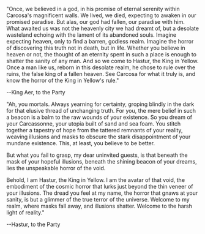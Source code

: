 "Once, we believed in a god, in his promise of eternal serenity within Carcosa's magnificent walls. We lived, we died, expecting to awaken in our promised paradise. But alas, our god had fallen, our paradise with him. What awaited us was not the heavenly city we had dreamt of, but a desolate wasteland echoing with the lament of its abandoned souls. Imagine expecting heaven, only to find a barren, godless realm. Imagine the horror of discovering this truth not in death, but in life. Whether you believe in heaven or not, the thought of an eternity spent in such a place is enough to shatter the sanity of any man. And so we come to Hastur, the King in Yellow. Once a man like us, reborn in this desolate realm, he chose to rule over the ruins, the false king of a fallen heaven. See Carcosa for what it truly is, and know the horror of the King in Yellow's rule."

--King Aer, to the Party

"Ah, you mortals. Always yearning for certainty, groping blindly in the dark for that elusive thread of unchanging truth. For you, the mere belief in such a beacon is a balm to the raw wounds of your existence.
So you dream of your Carcassonne, your utopia built of sand and sea foam. You stitch together a tapestry of hope from the tattered remnants of your reality, weaving illusions and masks to obscure the stark disappointment of your mundane existence. This, at least, you believe to be better.

But what you fail to grasp, my dear uninvited guests, is that beneath the mask of your hopeful illusions, beneath the shining beacon of your dreams, lies the unspeakable horror of the void. 

Behold, I am Hastur, the King in Yellow. I am the avatar of that void, the embodiment of the cosmic horror that lurks just beyond the thin veneer of your illusions. The dread you feel at my name, the horror that gnaws at your sanity, is but a glimmer of the true terror of the universe. Welcome to my realm, where masks fall away, and illusions shatter. Welcome to the harsh light of reality."

--Hastur, to the Party